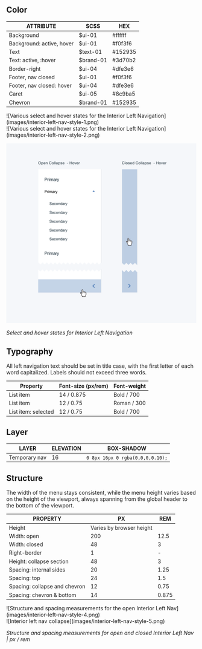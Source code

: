 ## Color

| ATTRIBUTE                      | SCSS       | HEX      |
|----------------------------|------------|----------|
| Background                 | $ui-01     | #ffffff  |
| Background: active, hover  | $ui-01     | #f0f3f6  |
| Text                       | $text-01   | #152935  |
| Text: active, :hover       | $brand-01  | #3d70b2  |
| Border-right               | $ui-04     | #dfe3e6  |
| Footer, nav closed         | $ui-01     | #f0f3f6  |
| Footer, nav closed: hover  | $ui-04     | #dfe3e6  |
| Caret                      | $ui-05     | #8c9ba5  |
| Chevron                    | $brand-01  | #152935  |

<div data-insert-component="ImageGrid">
  <div>
    ![Various select and hover states for the Interior Left Navigation](images/interior-left-nav-style-1.png)
  </div>
  <div>
    ![Various select and hover states for the Interior Left Navigation](images/interior-left-nav-style-2.png)
  </div>
</div>

![Various select and hover states for the Interior Left Navigation](images/interior-left-nav-style-3.png)

_Select and hover states for Interior Left Navigation_


## Typography

All left navigation text should be set in title case, with the first letter of each word capitalized. Labels should not exceed three words.

| Property                | Font-size (px/rem)      | Font-weight  |
|-------------------------|-----------------|--------------|
| List item               | 14 / 0.875 | Bold / 700   |
| List item               | 12 / 0.75  | Roman / 300  |
| List item: selected    | 12 / 0.75  | Bold / 700   |

## Layer

| LAYER      | ELEVATION     | BOX-SHADOW      |
|------------|----------|----------|
| Temporary nav     | 16        | `0 8px 16px 0 rgba(0,0,0,0.10);`  |

## Structure

The width of the menu stays consistent, while the menu height varies based on the height of the viewport, always spanning from the global header to the bottom of the viewport.

| PROPERTY                      | PX  | REM    |
|-------------------------------|-----|--------|
| Height                        | Varies by browser height||
| Width: open                   | 200 | 12.5   |
| Width: closed                 | 48  | 3      |
| Right-border                  | 1   | -      |
| Height: collapse section      | 48  | 3      |
| Spacing: internal sides       | 20  | 1.25   |
| Spacing: top                  | 24  | 1.5    |
| Spacing: collapse and chevron | 12  | 0.75     |
| Spacing: chevron & bottom     | 14  | 0.875   |

<div data-insert-component="ImageGrid">
  <div>
    ![Structure and spacing measurements for the open Interior Left Nav](images/interior-left-nav-style-4.png)
  </div>
  <div>
    ![Interior left nav collapse](images/interior-left-nav-style-5.png)
  </div>
</div>

_Structure and spacing measurements for open and closed Interior Left Nav | px / rem_
